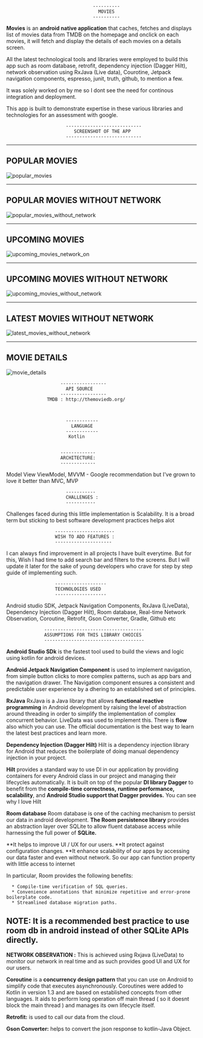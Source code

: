                                     ----------
                                      MOVIES
                                    ----------
                            
**Movies** is an **android native application** that caches, fetches  and displays 
list of movies data from TMDB on the homepage and onclick on each movies,
it will fetch and display the details of each movies on a details screen. 

All the latest technological tools and libraries were employed to build this
app such as  room database, retrofit, dependency injection (Dagger Hilt), 
network observation using RxJava (Live data), Courotine, Jetpack navigation components,
espresso, junit, truth,  github, to mention a few. 

It was solely worked on by me so I 
dont see the need for continous integration and deployment.

This app is built to demonstrate expertise in these various libraries and technologies 
for an assessment with google. 

                          ----------------------------
                             SCREENSHOT OF THE APP
                          ----------------------------

---------------
POPULAR MOVIES
---------------


![popular_movies](https://user-images.githubusercontent.com/54009597/171627234-00db40c5-e23d-413b-880a-3bcb5388bed1.jpeg)


-------------------------------
POPULAR MOVIES WITHOUT NETWORK
-------------------------------


![popular_movies_without_network](https://user-images.githubusercontent.com/54009597/171627430-2a1365e0-72ba-43b4-aa6d-115cda092f93.jpeg)



----------------
UPCOMING MOVIES
----------------


![upcoming_movies_network_on](https://user-images.githubusercontent.com/54009597/171627812-6b13587a-9aa2-43d9-8e86-01568256eb34.jpeg)


-------------------------------
UPCOMING MOVIES WITHOUT NETWORK
-------------------------------


![upcoming_movies_without_network](https://user-images.githubusercontent.com/54009597/171627709-58783e19-3833-4755-8ed8-197781aa51e6.jpeg)

-------------------------------
LATEST MOVIES WITHOUT NETWORK
-------------------------------


![latest_movies_without_network](https://user-images.githubusercontent.com/54009597/171627524-29c6d1e0-aff4-4466-a959-28ecfe3dbf83.jpeg)


--------------
MOVIE DETAILS
--------------


![movie_details](https://user-images.githubusercontent.com/54009597/171627615-c7ef11c1-5178-4c30-aac6-7b8941c59c77.jpeg)

                        -----------------
                          API SOURCE
                        -----------------
                   TMDB : http://themoviedb.org/
                              
                              
                              
                          ------------
                            LANGUAGE 
                          ------------
                           Kotlin


                        -------------
                        ARCHITECTURE: 
                        -------------
Model View ViewModel, MVVM - Google recommendation but I've grown to love it better than MVC, MVP

                          -----------
                          CHALLENGES : 
                          -----------
Challenges faced during this little implementation is Scalability.
It is a broad term but sticking to best software development practices helps alot

                      ----------------------
                      WISH TO ADD FEATURES : 
                      ---------------------
I can always find improvement in all projects I have built everytime. But for this, 
Wish I had time to add search bar and filters to the screens. But I will update it later
for the sake of young developers who crave for step by step guide of implementing such. 

                      -------------------
                      TECHNOLOGIES USED
                      -------------------
Android studio SDK, Jetpack Navigation Components, RxJava (LiveData), 
Dependency Injection (Dagger Hilt), Room database, Real-time Network Observation,
Coroutine, Retrofit, Gson Converter, Gradle, Github etc

                  -------------------------------------
                  ASSUMPTIONS FOR THIS LIBRARY CHOICES
                  -------------------------------------
**Android Studio SDk** is the fastest tool used to build the views and logic using 
kotlin for android devices.

**Android Jetpack Navigation Component**  is used to implement navigation, from simple 
button clicks to more complex patterns, such as app bars and the navigation drawer.
The Navigation component ensures a consistent and predictable user experience by a
dhering to an established set of principles.

**RxJava** RxJava is a Java library that allows **functional reactive programming** in 
Android development by raising the level of abstraction around threading in order to
simplify the implementation of complex concurrent behavior. LiveData was used to implement this.
There is **flow** also which you can use. The official documentation is the best way to learn the
latest best practices and learn more.

**Dependency Injection (Dagger Hilt)** Hilt is a dependency injection library for Android that 
reduces the boilerplate of doing manual dependency injection in your project.

**Hilt** provides a standard way to use DI in our application by providing containers for every 
Android class in our project and managing their lifecycles automatically. It is built on top 
of the popular **DI library Dagger** to benefit from the **compile-time correctness,** **runtime performance,**
**scalability**, and **Android Studio support that Dagger provides.**
You can see why I love Hilt

**Room database** Room database is one of the caching mechanism to persist our data in android development.
**The Room persistence library** provides an abstraction layer over SQLite to allow fluent database access
while harnessing the full power of **SQLite.** 

**It helps to improve UI / UX for our users. 
**It protect against configuration changes.
**It enhance scalability of our apps by accessing our data faster and even without network. So our app can 
  function property with little access to internet

In particular, Room provides the following benefits:

      * Compile-time verification of SQL queries.
      * Convenience annotations that minimize repetitive and error-prone boilerplate code.
      * Streamlined database migration paths.
      
NOTE: It is a recommended best practice to use room db in android instead of other SQLite APIs directly.
--------------------------------------------------------------------------------------------------------

**NETWORK OBSERVATION :** This is achieved using Rxjava (LiveData) to monitor our network in real time and 
as such provides good UI and UX for our users.


**Coroutine** is a **concurrency design pattern** that you can use on Android to simplify code that executes 
asynchronously. Coroutines were added to Kotlin in version 1.3 and are based on established concepts from
other languages. It aids to perform long operation off main thread ( so it doesnt block the main thread )
and manages its own lifecycle itself.

**Retrofit:** is used to call our data from the cloud.

**Gson Converter:** helps to convert the json response to kotlin-Java Object.

